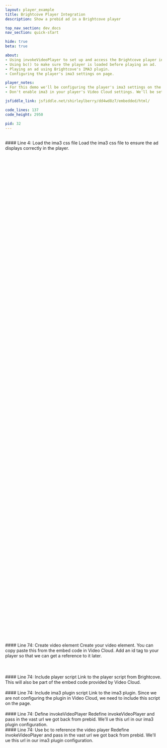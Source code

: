 ```yaml
---
layout: player_example
title: Brightcove Player Integration
description: Show a prebid ad in a Brightcove player

top_nav_section: dev_docs
nav_section: quick-start

hide: true
beta: true

about:
- Using invokeVideoPlayer to set up and access the Brightcove player instance.
- Using bc() to make sure the player is loaded before playing an ad.
- Playing an ad using Brightcove's IMA3 plugin.
- Configuring the player's ima3 settings on page.

player_notes:
- For this demo we'll be configuring the player's ima3 settings on the page. Make sure you load the ima3 script and css file in addition to your player script.
- Don't enable ima3 in your player's Video Cloud settings. We'll be setting up ima3 on the page.

jsfiddle_link: jsfiddle.net/shirleylberry/dd4wd8z7/embedded/html/

code_lines: 137
code_height: 2950

pid: 32
---
```

<br>
<div markdown="1">
#### Line 4: Load the ima3 css file
Load the ima3 css file to ensure the ad displays correctly in the player.
</div>
<br><br><br>
<br><br><br>
<br><br><br>
<br><br><br>
<br><br><br>
<br><br><br>
<br><br><br>
<br><br><br>
<br><br><br>
<br><br><br>
<br><br><br>
<br><br><br>
<br><br><br>
<br><br><br>
<br><br><br>
<br><br><br>
<br><br><br>
<br><br><br>
<br><br><br>
<br><br><br>
<br><br><br>
<br><br><br>
<br><br><br>
<br><br><br>
<br><br><br>
<br><br><br>
<br><br><br>
<br><br><br>
<br><br><br>
<br><br><br>
<br><br><br>
<div markdown="1">
#### Line 74: Create video element
Create your video element. You can copy paste this from the embed code in Video Cloud. Add an id tag to your player so that we can get a reference to it later. 
</div>
<br><br><br>
<div markdown="1">
#### Line 74: Include player script
Link to the player script from Brightcove. This will also be part of the embed code provided by Video Cloud.
</div>
<br>
<div markdown="1">
#### Line 74: Include ima3 plugin script
Link to the ima3 plugin. Since we are not configuring the plugin in Video Cloud, we need to include this script on the page. 
</div>
<br>
<div markdown="1">
#### Line 74: Define invokeVideoPlayer
Redefine invokeVideoPlayer and pass in the vast url we got back from prebid. We'll ue this url in our ima3 plugin configuration.
</div>
<div markdown="1">
#### Line 74: Use bc to reference the video player
Redefine invokeVideoPlayer and pass in the vast url we got back from prebid. We'll ue this url in our ima3 plugin configuration.
</div>
<br><br><br>
<br><br><br>
<br><br><br>



